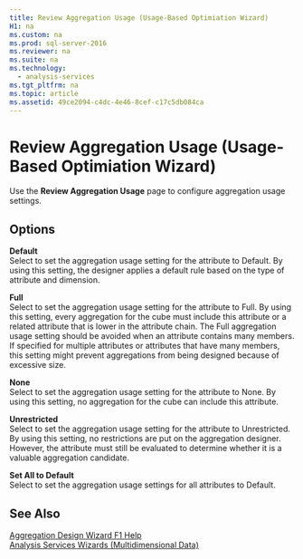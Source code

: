 ```yaml
---
title: Review Aggregation Usage (Usage-Based Optimiation Wizard)
H1: na
ms.custom: na
ms.prod: sql-server-2016
ms.reviewer: na
ms.suite: na
ms.technology: 
  - analysis-services
ms.tgt_pltfrm: na
ms.topic: article
ms.assetid: 49ce2094-c4dc-4e46-8cef-c17c5db084ca
---
```

# Review Aggregation Usage (Usage-Based Optimiation Wizard)
  Use the **Review Aggregation Usage** page to configure aggregation usage settings.  
  
## Options  
 **Default**  
 Select to set the aggregation usage setting for the attribute to Default. By using this setting, the designer applies a default rule based on the type of attribute and dimension.  
  
 **Full**  
 Select to set the aggregation usage setting for the attribute to Full. By using this setting, every aggregation for the cube must include this attribute or a related attribute that is lower in the attribute chain. The Full aggregation usage setting should be avoided when an attribute contains many members. If specified for multiple attributes or attributes that have many members, this setting might prevent aggregations from being designed because of excessive size.  
  
 **None**  
 Select to set the aggregation usage setting for the attribute to None. By using this setting, no aggregation for the cube can include this attribute.  
  
 **Unrestricted**  
 Select to set the aggregation usage setting for the attribute to Unrestricted. By using this setting, no restrictions are put on the aggregation designer. However, the attribute must still be evaluated to determine whether it is a valuable aggregation candidate.  
  
 **Set All to Default**  
 Select to set the aggregation usage settings for all attributes to Default.  
  
## See Also  
 [Aggregation Design Wizard F1 Help](../../Topics/TopicNameNotContainA/Aggregation-Design-Wizard-F1-Help.md)   
 [Analysis Services Wizards &#40;Multidimensional Data&#41;](../../Topics/TopicNameNotContainA/Analysis-Services-Wizards--Multidimensional-Data-.md)  
  
  